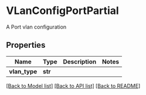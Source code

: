 # VLanConfigPortPartial

A Port vlan configuration
## Properties
Name | Type | Description | Notes
------------ | ------------- | ------------- | -------------
**vlan_type** | **str** |  | 

[[Back to Model list]](../README.md#documentation-for-models) [[Back to API list]](../README.md#documentation-for-api-endpoints) [[Back to README]](../README.md)


